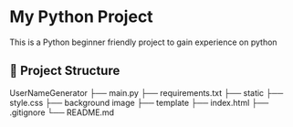 # My Python Project

This is a Python beginner friendly  project to gain experience on python
## 📁 Project Structure
UserNameGenerator
├── main.py
├── requirements.txt
├── static
  ├── style.css
  ├── background image
├── template
  ├── index.html
├── .gitignore
└── README.md

